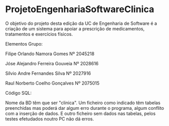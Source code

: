# ProjetoEngenhariaSoftwareClinica

O objetivo do projeto desta edição da UC de Engenharia de Software é a criação de um sistema para apoiar a prescrição de medicamentos, tratamentos e exercícios físicos.

Elementos Grupo:

Filipe Orlando Namora Gomes Nº 2045218

Jóse Alejandro Ferreira Gouveia Nº 2028616

Sílvio Andre Fernandes Silva Nº 2027916

Raul Norberto Coelho Gonçalves Nº 2075015

Código SQL:

Nome da BD têm que ser "clinica". Um ficheiro como indicado têm tabelas preenchidas mas poderá dar algum erro durante o programa, algum conflito com a inserção de dados. E outro ficheiro sem dados nas tabelas, pelos testes efetudados noutro PC não dá erros.
